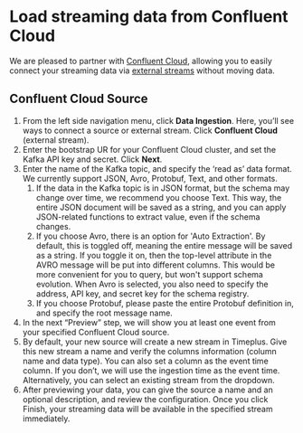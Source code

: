 # Load streaming data from Confluent Cloud

We are pleased to partner with [Confluent Cloud](https://www.confluent.io/confluent-cloud/?utm_campaign=tm.pmm_cd.2023_partner_cwc_timeplus_generic&utm_source=timeplus&utm_medium=partnerref), allowing you to easily connect your streaming data via [external streams](working-with-streams#external_stream) without moving data.

## Confluent Cloud Source

1. From the left side navigation menu, click **Data Ingestion**. Here, you’ll see ways to connect a source or external stream. Click **Confluent Cloud** (external stream).
2. Enter the bootstrap UR for your Confluent Cloud cluster, and set the Kafka API key and secret. Click **Next**.
3. Enter the name of the Kafka topic, and specify the ‘read as’ data format. We currently support JSON, Avro, Protobuf, Text, and other formats.
    1. If the data in the Kafka topic is in JSON format, but the schema may change over time, we recommend you choose Text. This way, the entire JSON document will be saved as a string, and you can apply JSON-related functions to extract value, even if the schema changes.
    2. If you choose Avro, there is an option for 'Auto Extraction'. By default, this is toggled off, meaning the entire message will be saved as a string. If you toggle it on, then the top-level attribute in the AVRO message will be put into different columns. This would be more convenient for you to query, but won't support schema evolution. When Avro is selected, you also need to specify the address, API key, and secret key for the schema registry.
    3. If you choose Protobuf, please paste the entire Protobuf definition in, and specify the root message name.
4. In the next “Preview” step, we will show you at least one event from your specified Confluent Cloud source. 
5. By default, your new source will create a new stream in Timeplus. Give this new stream a name and verify the columns information (column name and data type). You can also set a column as the event time column. If you don’t, we will use the ingestion time as the event time. Alternatively, you can select an existing stream from the dropdown. 
6. After previewing your data, you can give the source a name and an optional description, and review the configuration. Once you click Finish, your streaming data will be available in the specified stream immediately. 
